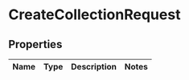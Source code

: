 

# CreateCollectionRequest

## Properties

Name | Type | Description | Notes
------------ | ------------- | ------------- | -------------



